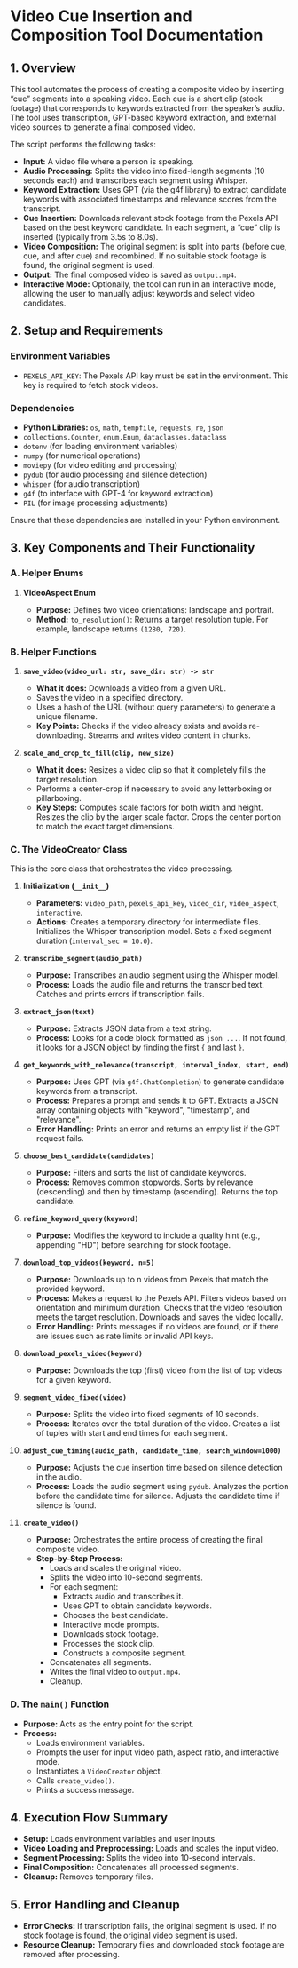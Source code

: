 # Video Cue Insertion and Composition Tool Documentation

## 1. Overview

This tool automates the process of creating a composite video by inserting “cue” segments into a speaking video. Each cue is a short clip (stock footage) that corresponds to keywords extracted from the speaker’s audio. The tool uses transcription, GPT-based keyword extraction, and external video sources to generate a final composed video.

The script performs the following tasks:

* **Input:** A video file where a person is speaking.
* **Audio Processing:** Splits the video into fixed-length segments (10 seconds each) and transcribes each segment using Whisper.
* **Keyword Extraction:** Uses GPT (via the g4f library) to extract candidate keywords with associated timestamps and relevance scores from the transcript.
* **Cue Insertion:** Downloads relevant stock footage from the Pexels API based on the best keyword candidate. In each segment, a “cue” clip is inserted (typically from 3.5s to 8.0s).
* **Video Composition:** The original segment is split into parts (before cue, cue, and after cue) and recombined. If no suitable stock footage is found, the original segment is used.
* **Output:** The final composed video is saved as `output.mp4`.
* **Interactive Mode:** Optionally, the tool can run in an interactive mode, allowing the user to manually adjust keywords and select video candidates.

## 2. Setup and Requirements

### Environment Variables

* `PEXELS_API_KEY`: The Pexels API key must be set in the environment. This key is required to fetch stock videos.

### Dependencies

* **Python Libraries:** `os`, `math`, `tempfile`, `requests`, `re`, `json`
* `collections.Counter`, `enum.Enum`, `dataclasses.dataclass`
* `dotenv` (for loading environment variables)
* `numpy` (for numerical operations)
* `moviepy` (for video editing and processing)
* `pydub` (for audio processing and silence detection)
* `whisper` (for audio transcription)
* `g4f` (to interface with GPT-4 for keyword extraction)
* `PIL` (for image processing adjustments)

Ensure that these dependencies are installed in your Python environment.

## 3. Key Components and Their Functionality

### A. Helper Enums

1.  **VideoAspect Enum**

    * **Purpose:** Defines two video orientations: landscape and portrait.
    * **Method:** `to_resolution()`: Returns a target resolution tuple. For example, landscape returns `(1280, 720)`.

### B. Helper Functions

1.  **`save_video(video_url: str, save_dir: str) -> str`**

    * **What it does:** Downloads a video from a given URL.
    * Saves the video in a specified directory.
    * Uses a hash of the URL (without query parameters) to generate a unique filename.
    * **Key Points:** Checks if the video already exists and avoids re-downloading. Streams and writes video content in chunks.

2.  **`scale_and_crop_to_fill(clip, new_size)`**

    * **What it does:** Resizes a video clip so that it completely fills the target resolution.
    * Performs a center-crop if necessary to avoid any letterboxing or pillarboxing.
    * **Key Steps:** Computes scale factors for both width and height. Resizes the clip by the larger scale factor. Crops the center portion to match the exact target dimensions.

### C. The VideoCreator Class

This is the core class that orchestrates the video processing.

1.  **Initialization (`__init__`)**

    * **Parameters:** `video_path`, `pexels_api_key`, `video_dir`, `video_aspect`, `interactive`.
    * **Actions:** Creates a temporary directory for intermediate files. Initializes the Whisper transcription model. Sets a fixed segment duration (`interval_sec = 10.0`).

2.  **`transcribe_segment(audio_path)`**

    * **Purpose:** Transcribes an audio segment using the Whisper model.
    * **Process:** Loads the audio file and returns the transcribed text. Catches and prints errors if transcription fails.

3.  **`extract_json(text)`**

    * **Purpose:** Extracts JSON data from a text string.
    * **Process:** Looks for a code block formatted as `json ...`. If not found, it looks for a JSON object by finding the first `{` and last `}`.

4.  **`get_keywords_with_relevance(transcript, interval_index, start, end)`**

    * **Purpose:** Uses GPT (via `g4f.ChatCompletion`) to generate candidate keywords from a transcript.
    * **Process:** Prepares a prompt and sends it to GPT. Extracts a JSON array containing objects with "keyword", "timestamp", and "relevance".
    * **Error Handling:** Prints an error and returns an empty list if the GPT request fails.

5.  **`choose_best_candidate(candidates)`**

    * **Purpose:** Filters and sorts the list of candidate keywords.
    * **Process:** Removes common stopwords. Sorts by relevance (descending) and then by timestamp (ascending). Returns the top candidate.

6.  **`refine_keyword_query(keyword)`**

    * **Purpose:** Modifies the keyword to include a quality hint (e.g., appending "HD") before searching for stock footage.

7.  **`download_top_videos(keyword, n=5)`**

    * **Purpose:** Downloads up to n videos from Pexels that match the provided keyword.
    * **Process:** Makes a request to the Pexels API. Filters videos based on orientation and minimum duration. Checks that the video resolution meets the target resolution. Downloads and saves the video locally.
    * **Error Handling:** Prints messages if no videos are found, or if there are issues such as rate limits or invalid API keys.

8.  **`download_pexels_video(keyword)`**

    * **Purpose:** Downloads the top (first) video from the list of top videos for a given keyword.

9.  **`segment_video_fixed(video)`**

    * **Purpose:** Splits the video into fixed segments of 10 seconds.
    * **Process:** Iterates over the total duration of the video. Creates a list of tuples with start and end times for each segment.

10. **`adjust_cue_timing(audio_path, candidate_time, search_window=1000)`**

    * **Purpose:** Adjusts the cue insertion time based on silence detection in the audio.
    * **Process:** Loads the audio segment using `pydub`. Analyzes the portion before the candidate time for silence. Adjusts the candidate time if silence is found.

11. **`create_video()`**

    * **Purpose:** Orchestrates the entire process of creating the final composite video.
    * **Step-by-Step Process:**
        * Loads and scales the original video.
        * Splits the video into 10-second segments.
        * For each segment:
            * Extracts audio and transcribes it.
            * Uses GPT to obtain candidate keywords.
            * Chooses the best candidate.
            * Interactive mode prompts.
            * Downloads stock footage.
            * Processes the stock clip.
            * Constructs a composite segment.
        * Concatenates all segments.
        * Writes the final video to `output.mp4`.
        * Cleanup.

### D. The `main()` Function

* **Purpose:** Acts as the entry point for the script.
* **Process:**
    * Loads environment variables.
    * Prompts the user for input video path, aspect ratio, and interactive mode.
    * Instantiates a `VideoCreator` object.
    * Calls `create_video()`.
    * Prints a success message.

## 4. Execution Flow Summary

* **Setup:** Loads environment variables and user inputs.
* **Video Loading and Preprocessing:** Loads and scales the input video.
* **Segment Processing:** Splits the video into 10-second intervals.
* **Final Composition:** Concatenates all processed segments.
* **Cleanup:** Removes temporary files.

## 5. Error Handling and Cleanup

* **Error Checks:** If transcription fails, the original segment is used. If no stock footage is found, the original video segment is used.
* **Resource Cleanup:** Temporary files and downloaded stock footage are removed after processing.